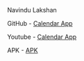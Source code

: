 
Navindu Lakshan 


GitHub - [Calendar App](https://github.com/NaVindu0315/Calendar_App)

Youtube - [Calendar App](https://youtu.be/6WwyUsneUYM)

APK - [APK](https://drive.google.com/file/d/10MnWrRvB1T42ojfW3PsX0i44_jIu5WGS/view?usp=sharing)